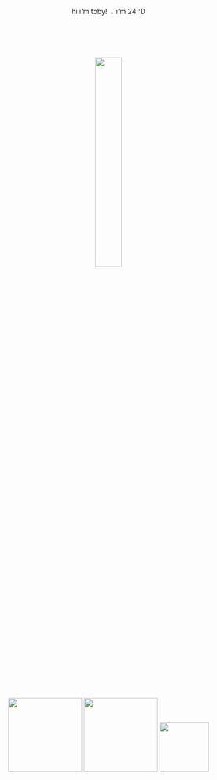 <p align="center" width="100%"> hi i'm toby! <img width="2%" src="https://github.com/user-attachments/assets/3aa61f51-6504-485c-8b52-27db5a31bbc5"> i'm 24 :D


<p align="center" width="100%">
    <img width="33%" src="https://github.com/user-attachments/assets/7aa3221e-9ef7-4722-ab8c-1dbb671932a6">
   

<div align="center"> <p float="left">
  <img src="https://github.com/user-attachments/assets/4377f28d-f2eb-45fc-b3d8-9414855aabba" width="150" />
  <img src="https://github.com/user-attachments/assets/20acf7e8-a5ec-4f5b-8145-983ec44d17bc" width="150" /> 
  <img src="https://github.com/user-attachments/assets/1ad3064f-3d62-4978-bd62-c09265dbada2" width="100" />
</p>

